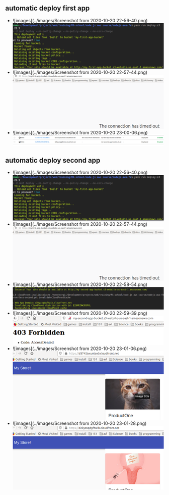 ## automatic deploy first app

 - ![images](../images/Screenshot from 2020-10-20 22-56-40.png)<img src="../images/Screenshot from 2020-10-20 22-56-40.png">
 - ![images](../images/Screenshot from 2020-10-20 22-57-44.png)<img src="../images/Screenshot from 2020-10-20 22-57-44.png">
 - ![images](../images/Screenshot from 2020-10-20 23-00-06.png)<img src="../images/Screenshot from 2020-10-20 23-00-06.png">

## automatic deploy second app

 - ![images](../images/Screenshot from 2020-10-20 22-56-40.png)<img src="../images/Screenshot from 2020-10-20 22-56-40.png">
 - ![images](../images/Screenshot from 2020-10-20 22-57-44.png)<img src="../images/Screenshot from 2020-10-20 22-57-44.png">
 - ![images](../images/Screenshot from 2020-10-20 22-58-54.png)<img src="../images/Screenshot from 2020-10-20 22-58-54.png">
 - ![images](../images/Screenshot from 2020-10-20 22-59-39.png)<img src="../images/Screenshot from 2020-10-20 22-59-39.png">
 - ![images](../images/Screenshot from 2020-10-20 23-01-06.png)<img src="../images/Screenshot from 2020-10-20 23-01-06.png">
 - ![images](../images/Screenshot from 2020-10-20 23-01-28.png)<img src="../images/Screenshot from 2020-10-20 23-01-28.png">
